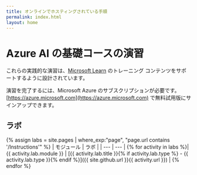 ```yaml
---
title: オンラインでホスティングされている手順
permalink: index.html
layout: home
---
```


# <a name="azure-ai-fundamentals-exercises"></a>Azure AI の基礎コースの演習

これらの実践的な演習は、[Microsoft Learn](https://docs.microsoft.com/training/) のトレーニング コンテンツをサポートするように設計されています。

演習を完了するには、Microsoft Azure のサブスクリプションが必要です。 [https://azure.microsoft.com](https://azure.microsoft.com) で無料試用版にサインアップできます。

## <a name="labs"></a>ラボ

{% assign labs = site.pages | where_exp:"page", "page.url contains '/Instructions'" %}
| モジュール | ラボ |
| --- | --- | 
{% for activity in labs %}| {{ activity.lab.module }} | [{{ activity.lab.title }}{% if activity.lab.type %} - {{ activity.lab.type }}{% endif %}]({{ site.github.url }}{{ activity.url }}) |
{% endfor %}
